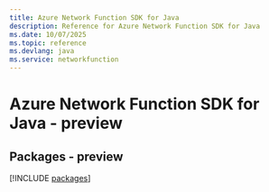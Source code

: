 ```yaml
---
title: Azure Network Function SDK for Java
description: Reference for Azure Network Function SDK for Java
ms.date: 10/07/2025
ms.topic: reference
ms.devlang: java
ms.service: networkfunction
---
```

# Azure Network Function SDK for Java - preview
## Packages - preview
[!INCLUDE [packages](network-function-index.md)]